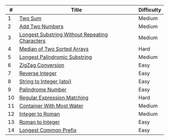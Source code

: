 \#  | Title | Difficulty
----- | ---- | ----
1 | [Two Sum](two-sum) | Medium
2 | [Add Two Numbers](add-two-numbers) | Medium
3 | [Longest Substring Without Repeating Characters](longest-substring-without-repeating-characters) | Medium
4 | [Median of Two Sorted Arrays](median-of-two-sorted-arrays) | Hard
5 | [Longest Palindromic Substring](longest-palindromic-substring) | Medium
6 | [ZigZag Conversion](zigzag-conversion) | Easy
7 | [Reverse Integer](reverse-integer) | Easy
8 | [String to Integer (atoi)](string-to-integer-atoi) | Easy
9 | [Palindrome Number](palindrome-number) | Easy
10 | [Regular Expression Matching](regular-expression-matching) | Hard
11 | [Container With Most Water](container-with-most-water) | Medium
12 | [Integer to Roman](integer-to-roman) | Medium
13 | [Roman to Integer](roman-to-integer) | Easy
14 | [Longest Common Prefix](longest-common-prefix) | Easy